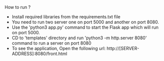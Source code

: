 How to run ? 
- Install required libraries from the requirements.txt file
- You need to run two server one on port 5000 and another on port 8080. 
-   Use the 'python3 app.py' command to start the Flask app which will run on port 5000.
-   CD to 'templates' directory and run 'python3 -m http.server 8080' command to run a server on port 8080
- To see the application, Open the following url: http://[SERVER-ADDRESS]:8080/front.html
